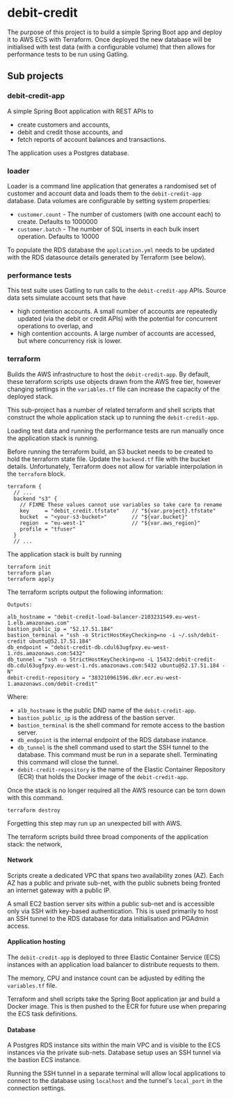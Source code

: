 # debit-credit
The purpose of this project is to build a simple Spring Boot app and deploy it to AWS ECS with Terraform. 
Once deployed the new database will be initialised with test data (with a configurable volume) that then allows for performance tests to be run using Gatling.

## Sub projects
### debit-credit-app
A simple Spring Boot application with REST APIs to
- create customers and accounts, 
- debit and credit those accounts, and
- fetch reports of account balances and transactions.

The application uses a Postgres database.

### loader
Loader is a command line application that generates a randomised set of customer and account data and loads them to the `debit-credit-app` database.
Data volumes are configurable by setting system properties:

- `customer.count` - The number of customers (with one account each) to create. Defaults to 1000000
- `customer.batch` - The number of SQL inserts in each bulk insert operation. Defaults to 10000

To populate the RDS database the `application.yml` needs to be updated with the RDS datasource details generated by Terraform (see below).

### performance tests
This test suite uses Gatling to run calls to the `debit-credit-app` APIs. Source data sets simulate account sets that have
- high contention accounts. A small number of accounts are repeatedly updated (via the debit or credit APIs) with the 
  potential for concurrent operations to overlap, and
- high contention accounts. A large number of accounts are accessed, but where concurrency risk is lower.

### terraform
Builds the AWS infrastructure to host the `debit-credit-app`. By default, these terraform scripts use objects drawn from the AWS free tier,
however changing settings in the `variables.tf` file can increase the capacity of the deployed stack.

This sub-project has a number of related terraform and shell scripts that construct the whole application stack up to running the `debit-credit-app`.

Loading test data and running the performance tests are run manually once the application stack is running.

Before running the terraform build, an S3 bucket needs to be created to hold the terraform state file. Update the `backend.tf` 
file with the bucket details.
Unfortunately, Terraform does not allow for variable interpolation in the `terraform` block.
```
terraform {
  // ...
  backend "s3" {
    // FIXME These values cannot use variables so take care to rename
    key     = "debit_credit.tfstate"    // "${var.project}.tfstate"
    bucket  = "<your-s3-bucket>"        // "${var.bucket}"
    region  = "eu-west-1"               // "${var.aws_region}"
    profile = "tfuser"
  }
  // ...
```

The application stack is built by running
```shell
terraform init
terraform plan
terraform apply
```

The terraform scripts output the following information:
```
Outputs:

alb_hostname = "debit-credit-load-balancer-2103231549.eu-west-1.elb.amazonaws.com"
bastion_public_ip = "52.17.51.184"
bastion_terminal = "ssh -o StrictHostKeyChecking=no -i ~/.ssh/debit-credit ubuntu@52.17.51.184"
db_endpoint = "debit-credit-db.cdul63ugfpxy.eu-west-1.rds.amazonaws.com:5432"
db_tunnel = "ssh -o StrictHostKeyChecking=no -L 15432:debit-credit-db.cdul63ugfpxy.eu-west-1.rds.amazonaws.com:5432 ubuntu@52.17.51.184 -N"
debit-credit-repository = "383210961596.dkr.ecr.eu-west-1.amazonaws.com/debit-credit"
```
Where:
- `alb_hostname` is the public DND name of the `debit-credit-app`.
- `bastion_public_ip` is the address of the bastion server.
- `bastion_terminal` is the shell command for remote access to the bastion server.
- `db_endpoint` is the internal endpoint of the RDS database instance.
- `db_tunnel` is the shell command used to start the SSH tunnel to the database. This command must be run in a separate shell. 
  Terminating this command will close the tunnel.
- `debit-credit-repository` is the name of the Elastic Container Repository (ECR) that holds the Docker image of the `debit-credit-app`.

Once the stack is no longer required all the AWS resource can be torn down with this command.
```shell
terraform destroy
```
Forgetting this step may run up an unexpected bill with AWS.

The terraform scripts build three broad components of the application stack: the network, 

#### Network
Scripts create a dedicated VPC that spans two availability zones (AZ).
Each AZ has a public and private sub-net, with the public subnets being fronted an internet gateway with a public IP.

A small EC2 bastion server sits within a public sub-net and is accessible only via SSH with key-based authentication.
This is used primarily to host an SSH tunnel to the RDS database for data initialisation and PGAdmin access.

#### Application hosting
The `debit-credit-app` is deployed to three Elastic Container Service (ECS) instances with an application load balancer to distribute requests to them.

The memory, CPU and instance count can be adjusted by editing the `variables.tf` file.

Terraform and shell scripts take the Spring Boot application jar and build a Docker image. 
This is then pushed to the ECR for future use when preparing the ECS task definitions.

#### Database
A Postgres RDS instance sits within the main VPC and is visible to the ECS instances via the private sub-nets.
Database setup uses an SSH tunnel via the bastion ECS instance.

Running the SSH tunnel in a separate terminal will allow local applications to connect to the database using `localhost` and 
the tunnel's `local_port` in the connection settings.

